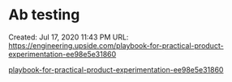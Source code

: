 # Ab testing

Created: Jul 17, 2020 11:43 PM
URL: https://engineering.upside.com/playbook-for-practical-product-experimentation-ee98e5e31860

[playbook-for-practical-product-experimentation-ee98e5e31860](Ab%20testing%203a1cef03d9ca4206af62145ec3b4c969/playbook-for-practical-product-experimentation-ee98e5e31860)